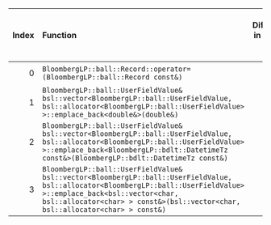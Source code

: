 |   Index | Function                                                                                                                                                                                                                                                |   Difference in number of lines |   Function size difference in bytes | Disassembly                                                             |   Number of lines in `assume` build |   Number of bytes in `assume` build |   Number of lines in `none` build |   Number of bytes in `none` build |
|--------:|:--------------------------------------------------------------------------------------------------------------------------------------------------------------------------------------------------------------------------------------------------------|--------------------------------:|------------------------------------:|:------------------------------------------------------------------------|------------------------------------:|------------------------------------:|----------------------------------:|----------------------------------:|
|       0 | `BloombergLP::ball::Record::operator=(BloombergLP::ball::Record const&)`                                                                                                                                                                                |                              12 |                                  48 | [Assumed](0.assume.s.txt), [Ignored](0.none.s.txt), [Diff](0.diff.html) |                                 320 |                             4268176 |                               272 |                           4268032 |
|       1 | `BloombergLP::ball::UserFieldValue& bsl::vector<BloombergLP::ball::UserFieldValue, bsl::allocator<BloombergLP::ball::UserFieldValue> >::emplace_back<double&>(double&)`                                                                                 |                             -98 |                                -336 | [Assumed](1.assume.s.txt), [Ignored](1.none.s.txt), [Diff](1.diff.html) |                                 592 |                             4271120 |                               928 |                           4271440 |
|       2 | `BloombergLP::ball::UserFieldValue& bsl::vector<BloombergLP::ball::UserFieldValue, bsl::allocator<BloombergLP::ball::UserFieldValue> >::emplace_back<BloombergLP::bdlt::DatetimeTz const&>(BloombergLP::bdlt::DatetimeTz const&)`                       |                            -101 |                                -352 | [Assumed](2.assume.s.txt), [Ignored](2.none.s.txt), [Diff](2.diff.html) |                                 816 |                             4272384 |                              1168 |                           4273568 |
|       3 | `BloombergLP::ball::UserFieldValue& bsl::vector<BloombergLP::ball::UserFieldValue, bsl::allocator<BloombergLP::ball::UserFieldValue> >::emplace_back<bsl::vector<char, bsl::allocator<char> > const&>(bsl::vector<char, bsl::allocator<char> > const&)` |                            -103 |                                -336 | [Assumed](3.assume.s.txt), [Ignored](3.none.s.txt), [Diff](3.diff.html) |                                 656 |                             4273200 |                               992 |                           4274736 |
